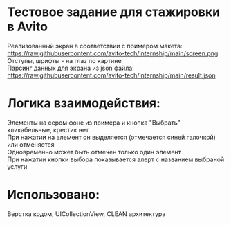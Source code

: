 # Тестовое задание для стажировки в Avito

Реализованный экран в соответствии с примером макета: https://raw.githubusercontent.com/avito-tech/internship/main/screen.png   
Отступы, шрифты - на глаз по картине  
Парсинг данных для экрана из json файла: https://raw.githubusercontent.com/avito-tech/internship/main/result.json  
# Логика взаимодействия:  
Элементы на сером фоне из примера и кнопка "Выбрать" кликабельные, крестик нет  
При нажатии на элемент он выделяется (отмечается синей галочкой) или отменяется  
Одновременно может быть отмечен только один элемент  
При нажатии кнопки выбора показывается алерт с названием выбраной услуги  
# Использовано:
Верстка кодом, UICollectionView, CLEAN архитектура
